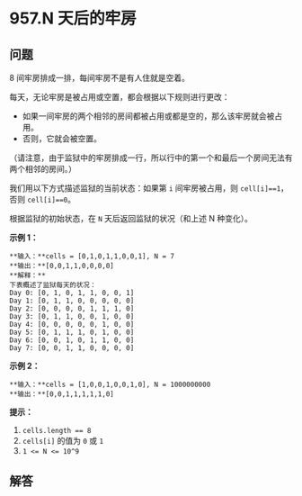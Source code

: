 # 957.N 天后的牢房

## 问题

8 间牢房排成一排，每间牢房不是有人住就是空着。

每天，无论牢房是被占用或空置，都会根据以下规则进行更改：

* 如果一间牢房的两个相邻的房间都被占用或都是空的，那么该牢房就会被占用。
* 否则，它就会被空置。

（请注意，由于监狱中的牢房排成一行，所以行中的第一个和最后一个房间无法有两个相邻的房间。）

我们用以下方式描述监狱的当前状态：如果第 `i` 间牢房被占用，则 `cell[i]==1`，否则 `cell[i]==0`。

根据监狱的初始状态，在 `N` 天后返回监狱的状况（和上述 N 种变化）。

**示例 1：**

```
**输入：**cells = [0,1,0,1,1,0,0,1], N = 7
**输出：**[0,0,1,1,0,0,0,0]
**解释：**
下表概述了监狱每天的状况：
Day 0: [0, 1, 0, 1, 1, 0, 0, 1]
Day 1: [0, 1, 1, 0, 0, 0, 0, 0]
Day 2: [0, 0, 0, 0, 1, 1, 1, 0]
Day 3: [0, 1, 1, 0, 0, 1, 0, 0]
Day 4: [0, 0, 0, 0, 0, 1, 0, 0]
Day 5: [0, 1, 1, 1, 0, 1, 0, 0]
Day 6: [0, 0, 1, 0, 1, 1, 0, 0]
Day 7: [0, 0, 1, 1, 0, 0, 0, 0]

```

**示例 2：**

```
**输入：**cells = [1,0,0,1,0,0,1,0], N = 1000000000
**输出：**[0,0,1,1,1,1,1,0]

```

**提示：**

1. `cells.length == 8`
2. `cells[i]` 的值为 `0` 或 `1`  
3. `1 <= N <= 10^9`



## 解答

